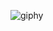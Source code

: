 ![giphy](https://user-images.githubusercontent.com/63722509/147647719-8858583d-d1a0-4245-b655-6267123e4293.gif)
